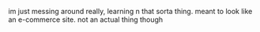 im just messing around really, learning n that sorta thing. meant to look like an e-commerce site. not an actual thing though
